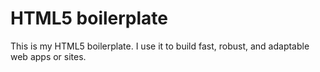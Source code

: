 # HTML5 boilerplate 
This is my HTML5 boilerplate. I use it to build fast, robust, and adaptable web apps or sites.